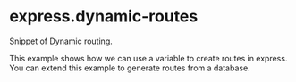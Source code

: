 # express.dynamic-routes
Snippet of Dynamic routing.

This example shows how we can use a variable to create routes in express.
You can extend this example to generate routes from a database.
